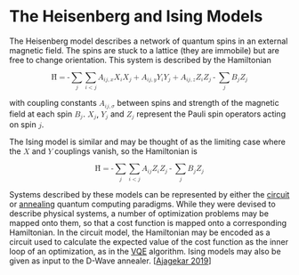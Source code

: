 # The Heisenberg and Ising Models

The Heisenberg model describes a network of quantum spins in an external magnetic field. The spins are stuck to a lattice (they are immobile) but are free to change orientation. This system is described by the Hamiltonian

<math display="block"><mi>&Hcirc;</mi><mo>=</mo><mrow><mo>-</mo><munder><mo>&sum;</mo><mi>j</mi></munder><munder><mo>&sum;</mo><mrow><mi>i</mi><mo><</mo><mi>j</mi></munder><msub><mi>A</mi><mrow><mi>i</mi><mi>j</mi><mo>,</mo><mi>x</mi></mrow></msub><msub><mi>X</mi><mi>i</mi></msub><msub><mi>X</mi><mi>j</mi></msub><mo>+</mo><msub><mi>A</mi><mrow><mi>i</mi><mi>j</mi><mo>,</mo><mi>y</mi></mrow></msub><msub><mi>Y</mi><mi>i</mi></msub><msub><mi>Y</mi><mi>j</mi></msub><mo>+</mo><msub><mi>A</mi><mrow><mi>i</mi><mi>j</mi><mo>,</mo><mi>z</mi></mrow></msub><msub><mi>Z</mi><mi>i</mi></msub><msub><mi>Z</mi><mi>j</mi></msub></mrow><mo>-</mo><mrow><munder><mo>&sum;</mo><mi>j</mi></munder><msub><mi>B</mi><mi>j</mi></msub><msub><mi>Z</mi><mi>j</mi></msub></mrow></math>

with coupling constants <math><msub><mi>A</mi><mrow><mi>i</mi><mi>j</mi><mo>,</mo><mi>&sigma;</mi></mrow></msub></math> between spins and strength of the magnetic field at each spin <math><msub><mi>B</mi><mi>j</mi></msub></math>. <math><msub><mi>X</mi><mi>j</mi></msub></math>, <math><msub><mi>Y</mi><mi>j</mi></msub></math> and <math><msub><mi>Z</mi><mi>j</mi></msub></math> represent the Pauli spin operators acting on spin <math><mi>j</mi></math>.

The Ising model is similar and may be thought of as the limiting case where the <math><mi>X</mi></math> and <math><mi>Y</mi></math> couplings vanish, so the Hamiltonian is

<math display="block"><mi>&Hcirc;</mi><mo>=</mo><mrow><mo>-</mo><munder><mo>&sum;</mo><mi>j</mi></munder><munder><mo>&sum;</mo><mrow><mi>i</mi><mo><</mo><mi>j</mi></munder><msub><mi>A</mi><mrow><mi>i</mi><mi>j</mi></mrow></msub><msub><mi>Z</mi><mi>i</mi></msub><msub><mi>Z</mi><mi>j</mi></msub></mrow><mo>-</mo><mrow><munder><mo>&sum;</mo><mi>j</mi></munder><msub><mi>B</mi><mi>j</mi></msub><msub><mi>Z</mi><mi>j</mi></msub></mrow></math>

Systems described by these models can be represented by either the [circuit](../architectures/circuit.md) or [annealing](../architectures/annealing.md) quantum computing paradigms. While they were devised to describe physical systems, a number of optimization problems may be mapped onto them, so that a cost function is mapped onto a corresponding Hamiltonian. In the circuit model, the Hamiltonian may be encoded as a circuit used to calculate the expected value of the cost function as the inner loop of an optimization, as in the [VQE](../algorithms/vqe.md) algorithm. Ising models may also be given as input to the D-Wave annealer. [[Ajagekar 2019](https://doi.org/10.1016/j.energy.2019.04.186)]